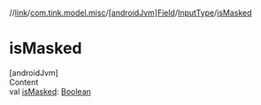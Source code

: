 //[link](../../../index.md)/[com.tink.model.misc](../../index.md)/[[androidJvm]Field](../index.md)/[InputType](index.md)/[isMasked](is-masked.md)



# isMasked  
[androidJvm]  
Content  
val [isMasked](is-masked.md): [Boolean](https://kotlinlang.org/api/latest/jvm/stdlib/kotlin/-boolean/index.html)  



